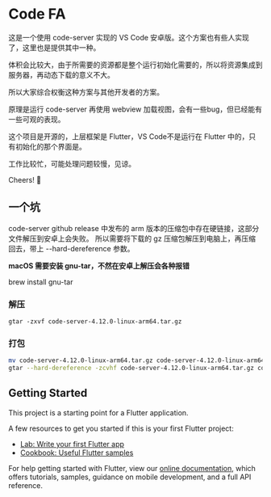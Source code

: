 # Code FA

这是一个使用 code-server 实现的 VS Code 安卓版。这个方案也有些人实现了，这里也是提供其中一种。

体积会比较大，由于所需要的资源都是整个运行初始化需要的，所以将资源集成到服务器，再动态下载的意义不大。

所以大家综合权衡这种方案与其他开发者的方案。

原理是运行 code-server 再使用 webview 加载视图，会有一些bug，但已经能有一些可观的表现。

这个项目是开源的，上层框架是 Flutter，VS Code不是运行在 Flutter 中的，只有初始化的那个界面是。

工作比较忙，可能处理问题较慢，见谅。

Cheers! 🍻

## 一个坑
code-server github release 中发布的 arm 版本的压缩包中存在硬链接，这部分文件解压到安卓上会失败。
所以需要将下载的 gz 压缩包解压到电脑上，再压缩回去，带上 --hard-dereference 参数。

**macOS 需要安装 gnu-tar，不然在安卓上解压会各种报错**

brew install gnu-tar

### 解压
```
gtar -zxvf code-server-4.12.0-linux-arm64.tar.gz
```
### 打包

```sh
mv code-server-4.12.0-linux-arm64.tar.gz code-server-4.12.0-linux-arm64-old.tar.gz
gtar --hard-dereference -zcvhf code-server-4.12.0-linux-arm64.tar.gz code-server-4.12.0-linux-arm64
```

## Getting Started

This project is a starting point for a Flutter application.

A few resources to get you started if this is your first Flutter project:

- [Lab: Write your first Flutter app](https://flutter.dev/docs/get-started/codelab)
- [Cookbook: Useful Flutter samples](https://flutter.dev/docs/cookbook)

For help getting started with Flutter, view our
[online documentation](https://flutter.dev/docs), which offers tutorials,
samples, guidance on mobile development, and a full API reference.
